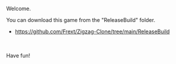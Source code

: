 Welcome.


You can download this game from the "ReleaseBuild" folder.

- https://github.com/Frext/Zigzag-Clone/tree/main/ReleaseBuild

<br></br>
Have fun!

